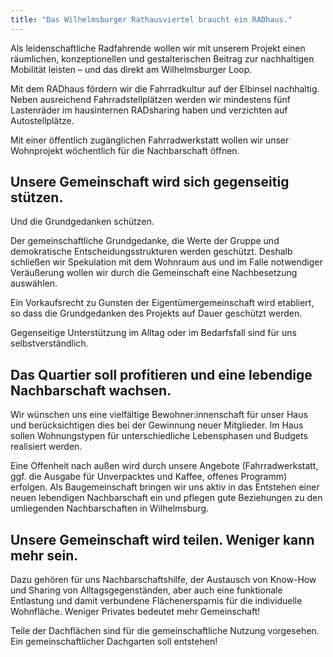 ```yaml
---
title: "Das Wilhelmsburger Rathausviertel braucht ein RADhaus."
---
```


Als leidenschaftliche Radfahrende wollen wir mit unserem Projekt einen räumlichen, konzeptionellen und
gestalterischen Beitrag zur nachhaltigen Mobilität leisten  – und das direkt am Wilhelmsburger Loop.

Mit dem RADhaus fördern wir die Fahrradkultur auf der Elbinsel nachhaltig. Neben ausreichend
Fahrradstellplätzen werden wir mindestens fünf Lastenräder im hausinternen RADsharing haben
und verzichten auf Autostellplätze.

Mit einer öffentlich zugänglichen Fahrradwerkstatt wollen wir
unser Wohnprojekt wöchentlich für die Nachbarschaft öffnen.

## Unsere Gemeinschaft wird sich gegenseitig stützen.

Und die Grundgedanken schützen.

Der gemeinschaftliche Grundgedanke, die Werte der Gruppe und demokratische
Entscheidungsstrukturen werden geschützt. Deshalb schließen wir Spekulation mit dem Wohnraum
aus und im Falle notwendiger Veräußerung wollen wir durch die Gemeinschaft eine Nachbesetzung
auswählen.

Ein Vorkaufsrecht zu Gunsten der Eigentümergemeinschaft wird etabliert, so dass die
Grundgedanken des Projekts auf Dauer geschützt werden.

Gegenseitige Unterstützung im Alltag oder im Bedarfsfall sind für uns selbstverständlich.

## Das Quartier soll profitieren und eine lebendige Nachbarschaft wachsen.

Wir wünschen uns eine vielfältige Bewohner:innenschaft für unser Haus und berücksichtigen
dies bei der Gewinnung neuer Mitglieder. Im Haus sollen Wohnungstypen für unterschiedliche
Lebensphasen und Budgets realisiert werden.

Eine Offenheit nach außen wird durch unsere Angebote
(Fahrradwerkstatt, ggf. die Ausgabe für Unverpacktes und Kaffee, offenes Programm) erfolgen.
Als Baugemeinschaft bringen wir uns aktiv in das Entstehen einer neuen lebendigen Nachbarschaft ein
und pflegen gute Beziehungen zu den umliegenden Nachbarschaften in Wilhelmsburg.

## Unsere Gemeinschaft wird teilen. Weniger kann mehr sein.

Dazu gehören für uns Nachbarschaftshilfe, der Austausch von Know-How und Sharing von
Alltagsgegenständen, aber auch eine funktionale Entlastung und damit verbundene Flächenersparnis
für die individuelle Wohnfläche. Weniger Privates bedeutet mehr Gemeinschaft! 

Teile der Dachflächen sind für die gemeinschaftliche Nutzung vorgesehen.
Ein gemeinschaftlicher Dachgarten soll entstehen!
